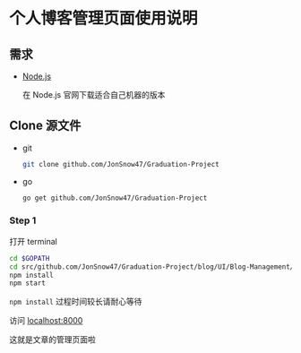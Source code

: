 # 个人博客管理页面使用说明

## 需求

- [Node.js](https://nodejs.org/)
  
  在 Node.js 官网下载适合自己机器的版本

## Clone 源文件

- git

  ```bash
  git clone github.com/JonSnow47/Graduation-Project
  ```
  
- go

  ```bash
  go get github.com/JonSnow47/Graduation-Project
  ```

### Step 1

  打开 terminal
  
  ```bash
  cd $GOPATH
  cd src/github.com/JonSnow47/Graduation-Project/blog/UI/Blog-Management/
  npm install
  npm start
  ```

  `npm install` 过程时间较长请耐心等待
  
  访问 [localhost:8000](localhost:8000)
  
  这就是文章的管理页面啦
